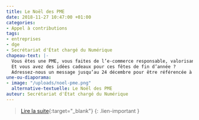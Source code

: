 ```yaml
---
title: Le Noël des PME
date: 2018-11-27 10:47:00 +01:00
categories:
- Appel à contributions
tags:
- entreprises
- dge
- Secrétariat d'État chargé du Numérique
chapeau-text: |-
  Vous êtes une PME, vous faites de l’e-commerce responsable, valorisant l’impact local, les circuits courts ou l’éco-conception.
  Et vous avez des idées cadeaux pour ces fêtes de fin d’année ?
  Adressez-nous un message jusqu’au 24 décembre pour être référencée à [lenoeldespme.dge@finances.gouv.fr](mailto:lenoeldespme.dge@finances.gouv.fr)
une-ou-diaporama:
- image: "/uploads/noel-pme.png"
  alternative-textuelle: Le Noël des PME
auteur: Secrétariat d'État chargé du Numérique
---
```


>[Lire la suite](https://secretariat-etat.numerique.gouv.fr/noel-pme){:target="_blank"}
{: .lien-important }